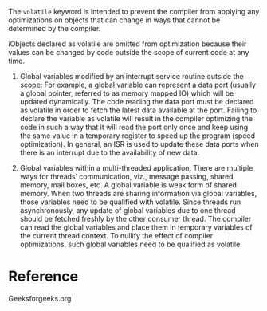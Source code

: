 The `volatile` keyword is intended to prevent the compiler from applying any optimizations on objects
that can change in ways that cannot be determined by the compiler.

iObjects declared as volatile are omitted from optimization because their values can be changed by code
outside the scope of current code at any time.

1) Global variables modified by an interrupt service routine outside the scope: For example, a global variable can represent a data port (usually a global pointer, referred to as memory mapped IO) which will be updated dynamically. The code reading the data port must be declared as volatile in order to fetch the latest data available at the port. Failing to declare the variable as volatile will result in the compiler optimizing the code in such a way that it will read the port only once and keep using the same value in a temporary register to speed up the program (speed optimization). In general, an ISR is used to update these data ports when there is an interrupt due to the availability of new data. 

 
2) Global variables within a multi-threaded application: There are multiple ways for threads’ communication, viz., message passing, shared memory, mail boxes, etc. A global variable is weak form of shared memory. When two threads are sharing information via global variables, those variables need to be qualified with volatile. Since threads run asynchronously, any update of global variables due to one thread should be fetched freshly by the other consumer thread. The compiler can read the global variables and place them in temporary variables of the current thread context. To nullify the effect of compiler optimizations, such global variables need to be qualified as volatile.

# Reference

Geeksforgeeks.org
